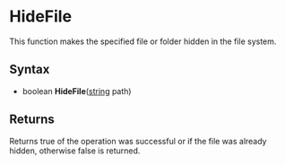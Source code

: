 # HideFile

This function makes the specified file or folder hidden in the file system.

## Syntax

- boolean **HideFile**([string](https://www.lua.org/manual/5.4/manual.html#6.4) path)

## Returns

Returns true of the operation was successful or if the file was already hidden, otherwise false is returned.
